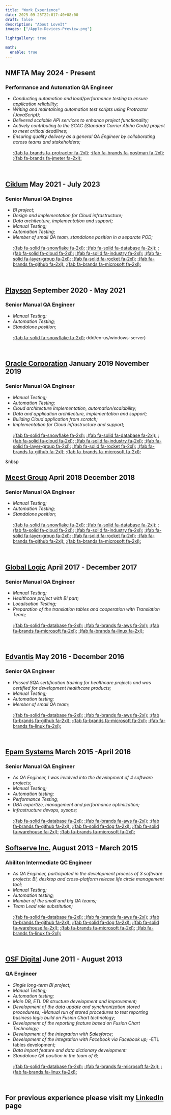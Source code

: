 ```yaml
---
title: "Work Experience"
date: 2025-09-25T22:017:40+08:00
draft: false
description: "About LoveIt"
images: ["/Apple-Devices-Preview.png"]

lightgallery: true

math:
  enable: true
---
```


## **NMFTA May 2024 - Present** ##

### Performance and Automation QA Engineer ###

- *Conducting automation and load/performance testing to ensure application reliability;*  
- *Writing and maintaining automation test scripts using Protractor (JavaScript);*  
- *Delivered scalable API services to enhance project functionality;*  
- *Actively contributing to the SCAC (Standard Carrier Alpha Code) project to meet critical deadlines;*  
- *Ensuring quality delivery as a general QA Engineer by collaborating across teams and stakeholders;* \
\
[:(fab fa-brands fa-protractor  fa-2xl):](https://www.protractortest.org/) 
[:(fab fa-brands fa-postman  fa-2xl):](https://www.postman.com/)
[:(fab fa-brands fa-jmeter  fa-2xl):](https://jmeter.apache.org/)

&nbsp;

## **[Ciklum](https://www.ciklum.com/) May 2021 - July 2023** ##

  ### Senior Manual QA Enginee

- *BI project;*
- *Design and implementation for Cloud infrastructure;*
- *Data architecture, implementation and support;*
- *Manual Testing;*
- *Automation Testing;*
- *Member of small QA team, standalone position in a separate POD;* \
\
[:(fab fa-solid fa-snowflake  fa-2xl):](https://www.snowflake.com/en/) 
[:(fab fa-solid fa-database  fa-2xl):](https://www.microsoft.com/en-us/sql-server/)
[:(fab fa-solid fa-cloud  fa-2xl):](https://azure.microsoft.com/)
[:(fab fa-solid fa-industry  fa-2xl):](https://azure.microsoft.com/en-us/products/data-factory/)
[:(fab fa-solid fa-layer-group  fa-2xl):](https://www.databricks.com/)
[:(fab fa-solid fa-rocket  fa-2xl):](https://azure.microsoft.com/en-us/products/devops)
[:(fab fa-brands fa-github  fa-2xl):](https://www.github.com)
[:(fab fa-brands fa-microsoft  fa-2xl):](https://www.microsoft.com/en-us/windows-server)

&nbsp;



## **[Playson](https://playson.com/#) September 2020 - May 2021** ##

  ### Senior Manual QA Engineer ###

- *Manual Testing:*
- *Automation Testing;*
- *Standalone position;* \
\
[:(fab fa-solid fa-snowflake  fa-2xl):](https://www.snowflake.com/en/) ddd/en-us/windows-server)

&nbsp;


## **[Oracle Corporation](https://www.oracle.com/) January 2019 November 2019** ##

  ### Senior Manual QA Engineer ###

- *Manual Testing;*
- *Automation Testing;*
- *Cloud architecture implementation, automation/scalability;*
- *Data and application architecture, implementation and support;*
- *Building Cloud application from scratch;*
- *Implementation for Cloud infrastructure and support;*  \
\
[:(fab fa-solid fa-snowflake  fa-2xl):](https://www.snowflake.com/en/) 
[:(fab fa-solid fa-database  fa-2xl):](https://www.microsoft.com/en-us/sql-server/)
[:(fab fa-solid fa-cloud  fa-2xl):](https://azure.microsoft.com/)
[:(fab fa-solid fa-industry  fa-2xl):](https://azure.microsoft.com/en-us/products/data-factory/)
[:(fab fa-solid fa-layer-group  fa-2xl):](https://www.databricks.com/)
[:(fab fa-solid fa-rocket  fa-2xl):](https://azure.microsoft.com/en-us/products/devops)
[:(fab fa-brands fa-github  fa-2xl):](https://www.github.com)
[:(fab fa-brands fa-microsoft  fa-2xl):](https://www.microsoft.com/en-us/windows-server)

&nbsp

## **[Meest Group](https://ua.meest.com/) April 2018 December 2018** ##

  ### Senior Manual QA Engineer ###

- *Manual Testing;*
- *Automation Testing;*
- *Standalone position;*\
\
[:(fab fa-solid fa-snowflake  fa-2xl):](https://www.snowflake.com/en/) 
[:(fab fa-solid fa-database  fa-2xl):](https://www.microsoft.com/en-us/sql-server/)
[:(fab fa-solid fa-cloud  fa-2xl):](https://azure.microsoft.com/)
[:(fab fa-solid fa-industry  fa-2xl):](https://azure.microsoft.com/en-us/products/data-factory/)
[:(fab fa-solid fa-layer-group  fa-2xl):](https://www.databricks.com/)
[:(fab fa-solid fa-rocket  fa-2xl):](https://azure.microsoft.com/en-us/products/devops)
[:(fab fa-brands fa-github  fa-2xl):](https://www.github.com)
[:(fab fa-brands fa-microsoft  fa-2xl):](https://www.microsoft.com/en-us/windows-server)

&nbsp;


## **[Global Logic](https://www.globallogic.com/ua/) April 2017 - December 2017** ##

### Senior Manual QA Engineer ###

- *Manual Testing;*
- *Healthcare project with BI part;*
- *Localisation Testing;*
- *Preparation of the translation tables and cooperation with Translation Team;*\
\
[:(fab fa-solid fa-database  fa-2xl):](https://www.microsoft.com/en-us/sql-server/)
[:(fab fa-brands fa-aws  fa-2xl):](https://aws.amazon.com/)
[:(fab fa-brands fa-microsoft  fa-2xl):](https://www.microsoft.com/en-us/windows-server)
[:(fab fa-brands fa-linux  fa-2xl):](https://www.linux.org/)


&nbsp;


## **[Edvantis](https://www.edvantis.com/) May 2016 - December 2016** ##

### Senior QA Engineer ###

- *Passed SQA sertification training for healthcare projects and was certified for development healthcare products;*
- *Manual Testing;*
- *Automation testing;*
- *Member of small QA team;* \
\
[:(fab fa-solid fa-database  fa-2xl):](https://www.microsoft.com/en-us/sql-server/)
[:(fab fa-brands fa-aws  fa-2xl):](https://aws.amazon.com/)
[:(fab fa-brands fa-github  fa-2xl):](https://www.github.com)
[:(fab fa-brands fa-microsoft  fa-2xl):](https://www.microsoft.com/en-us/windows-server)
[:(fab fa-brands fa-linux  fa-2xl):](https://www.linux.org/)

&nbsp;


## **[Epam Systems](https://www.epam.com/) March 2015 -April 2016** ##

### Senior Manual QA Engineer

- *As QA Engineer, I was involved into the development of 4 software projects;*
- *Manual Testing;*
- *Automation testing;*
- *Performance Testing;*
- *DBA expertize, management and performance optimization;* 
- *Infrastructure devops, sysops;* \
\
[:(fab fa-solid fa-database  fa-2xl):](https://www.microsoft.com/en-us/sql-server/)
[:(fab fa-brands fa-aws  fa-2xl):](https://aws.amazon.com/)
[:(fab fa-brands fa-github  fa-2xl):](https://www.github.com)
[:(fab fa-solid fa-dog  fa-2xl):](https://www.datadoghq.com/)
[:(fab fa-solid fa-warehouse  fa-2xl):](https://www.zadara.com/)
[:(fab fa-brands fa-microsoft  fa-2xl):](https://www.microsoft.com/en-us/windows-server)
&nbsp;


## **[Softserve Inc.](https://www.softserveinc.com/en-us) August 2013 - March 2015** ##

### Abiliton Intermediate QC Engineer ### 

- *As QA Engineer, participated in the development process of 3 software projects: BI, desktop and cross-platform release life circle management tool;*
- *Manual Testing;*
- *Automation testing;*
- *Member of the small and big QA teams;*
- *Team Lead role substitution;*\
\
[:(fab fa-solid fa-database  fa-2xl):](https://www.microsoft.com/en-us/sql-server/)
[:(fab fa-brands fa-aws  fa-2xl):](https://aws.amazon.com/)
[:(fab fa-brands fa-github  fa-2xl):](https://www.github.com)
[:(fab fa-solid fa-dog  fa-2xl):](https://www.datadoghq.com/)
[:(fab fa-solid fa-warehouse  fa-2xl):](https://www.zadara.com/)
[:(fab fa-brands fa-microsoft  fa-2xl):](https://www.microsoft.com/en-us/windows-server)
[:(fab fa-brands fa-linux  fa-2xl):](https://www.linux.org/)


&nbsp;

## **[OSF Digital](https://osf.digital/) June 2011 - August 2013** ##

### QA Engineer ###

- *Single long-term BI project;*
- *Manual Testing;*
- *Automation testing;*
- *Main DB, ETL DB structure development and improvement;*
- *Development of the data update and synchronization stored proceduress;*
-*Manual run of stored procedures to test reporting business logic build on Fusion Chart technology;*
- *Development of the reporting feature based on Fusion Chart Technology;*
- *Development of the integration with Salesforce;*
- *Development of the integration with Facebook via Facebook up;*
-ETL tables development;
- *Data Import feature and data dictionary development:*
- *Standalone QA position in the team of 6;*
 \
\
[:(fab fa-solid fa-database  fa-2xl):](https://www.microsoft.com/en-us/sql-server/)
[:(fab fa-brands fa-microsoft  fa-2xl):](https://www.microsoft.com/en-us/windows-server)
[:(fab fa-brands fa-linux  fa-2xl):](https://www.linux.org/)

&nbsp;

## **For previous experience please visit my [LinkedIn](https://www.linkedin.com/in/zgondeapaul/) page** ##
